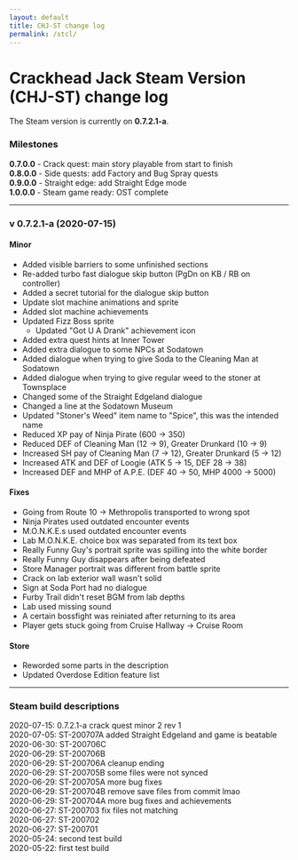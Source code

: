 ```yaml
---
layout: default
title: CHJ-ST change log
permalink: /stcl/
---
```


# Crackhead Jack Steam Version (CHJ-ST) change log

The Steam version is currently on **0.7.2.1-a**.

### Milestones

**0.7.0.0** - Crack quest: main story playable from start to finish  
**0.8.0.0** - Side quests: add Factory and Bug Spray quests  
**0.9.0.0** - Straight edge: add Straight Edge mode  
**1.0.0.0** - Steam game ready: OST complete  

---

### v 0.7.2.1-a (2020-07-15)

#### Minor

- Added visible barriers to some unfinished sections
- Re-added turbo fast dialogue skip button (PgDn on KB / RB on controller)
- Added a secret tutorial for the dialogue skip button
- Update slot machine animations and sprite
- Added slot machine achievements
- Updated Fizz Boss sprite
    - Updated "Got U A Drank" achievement icon
- Added extra quest hints at Inner Tower
- Added extra dialogue to some NPCs at Sodatown
- Added dialogue when trying to give Soda to the Cleaning Man at Sodatown
- Added dialogue when trying to give regular weed to the stoner at Townsplace
- Changed some of the Straight Edgeland dialogue
- Changed a line at the Sodatown Museum
- Updated "Stoner's Weed" item name to "Spice", this was the intended name
- Reduced XP pay of Ninja Pirate (600 -> 350)
- Reduced DEF of Cleaning Man (12 -> 9), Greater Drunkard (10 -> 9)
- Increased SH pay of Cleaning Man (7 -> 12), Greater Drunkard (5 -> 12)
- Increased ATK and DEF of Loogie (ATK 5 -> 15, DEF 28 -> 38) 
- Increased DEF and MHP of A.P.E. (DEF 40 -> 50, MHP 4000 -> 5000)

#### Fixes

- Going from Route 10 -> Methropolis transported to wrong spot
- Ninja Pirates used outdated encounter events
- M.O.N.K.E.s used outdated encounter events
- Lab M.O.N.K.E. choice box was separated from its text box
- Really Funny Guy's portrait sprite was spilling into the white border
- Really Funny Guy disappears after being defeated
- Store Manager portrait was different from battle sprite
- Crack on lab exterior wall wasn't solid
- Sign at Soda Port had no dialogue
- Furby Trail didn't reset BGM from lab depths
- Lab used missing sound
- A certain bossfight was reiniated after returning to its area
- Player gets stuck going from Cruise Hallway -> Cruise Room

#### Store

- Reworded some parts in the description
- Updated Overdose Edition feature list

---

### Steam build descriptions

2020-07-15: 0.7.2.1-a crack quest minor 2 rev 1  
2020-07-05: ST-200707A added Straight Edgeland and game is beatable  
2020-06-30: ST-200706C  
2020-06-29: ST-200706B  
2020-06-29: ST-200706A cleanup ending  
2020-06-29: ST-200705B some files were not synced  
2020-06-29: ST-200705A more bug fixes  
2020-06-29: ST-200704B remove save files from commit lmao  
2020-06-29: ST-200704A more bug fixes and achievements  
2020-06-27: ST-200703 fix files not matching  
2020-06-27: ST-200702  
2020-06-27: ST-200701  
2020-05-24: second test build  
2020-05-22: first test build